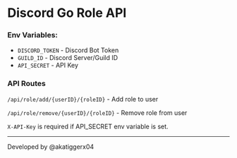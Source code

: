 # Discord Go Role API

### Env Variables:

- ``DISCORD_TOKEN`` - Discord Bot Token
- ``GUILD_ID`` - Discord Server/Guild ID
- ``API_SECRET`` - API Key

### API Routes

``/api/role/add/{userID}/{roleID}`` - Add role to user

``/api/role/remove/{userID}/{roleID}`` - Remove role from user

``X-API-Key`` is required if API_SECRET env variable is set.

---

Developed by @akatiggerx04